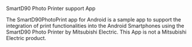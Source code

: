 SmartD90 Photo Printer support App

The SmartD90PhotoPrint app for Android is a sample app to support the integration of print functionalities into the Android Smartphones using the SmartD90 Photo Printer by Mitsubishi Electric.
This App is not a Mitsubishi Electric product.
